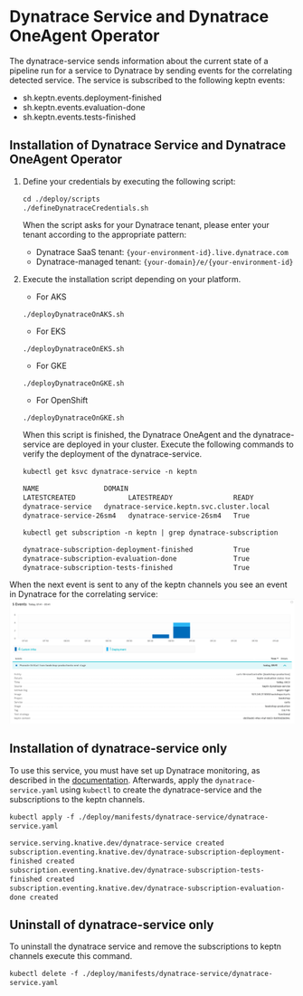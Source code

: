 # Dynatrace Service and Dynatrace OneAgent Operator

The dynatrace-service sends information about the current state of a pipeline run for a service to Dynatrace by sending events for the correlating detected service.
The service is subscribed to the following keptn events:

- sh.keptn.events.deployment-finished
- sh.keptn.events.evaluation-done
- sh.keptn.events.tests-finished

## Installation of Dynatrace Service and Dynatrace OneAgent Operator

1. Define your credentials by executing the following script:
    ```console
    cd ./deploy/scripts
    ./defineDynatraceCredentials.sh
    ```
    When the  script asks for your Dynatrace tenant, please enter your tenant according to the appropriate pattern:
    - Dynatrace SaaS tenant: `{your-environment-id}.live.dynatrace.com`
    - Dynatrace-managed tenant: `{your-domain}/e/{your-environment-id}`

1. Execute the installation script depending on your platform.
    - For AKS
    ```console
    ./deployDynatraceOnAKS.sh
    ```
    - For EKS
    ```console
    ./deployDynatraceOnEKS.sh
    ```    
    - For GKE
    ```console
    ./deployDynatraceOnGKE.sh
    ```    
    - For OpenShift
    ```console
    ./deployDynatraceOnGKE.sh
    ```
    When this script is finished, the Dynatrace OneAgent and the dynatrace-service are deployed in your cluster. Execute the following commands to verify the deployment of the dynatrace-service.

    ```console
    kubectl get ksvc dynatrace-service -n keptn
    ```

    ```console
    NAME                DOMAIN                                      LATESTCREATED             LATESTREADY               READY
    dynatrace-service   dynatrace-service.keptn.svc.cluster.local   dynatrace-service-26sm4   dynatrace-service-26sm4   True
    ```

    ```console
    kubectl get subscription -n keptn | grep dynatrace-subscription
    ```

    ```console
    dynatrace-subscription-deployment-finished          True
    dynatrace-subscription-evaluation-done              True
    dynatrace-subscription-tests-finished               True
    ```

  When the next event is sent to any of the keptn channels you see an event in Dynatrace for the correlating service:
![Dynatrace events](assets/events.png?raw=true "Dynatrace Events")

## Installation of dynatrace-service only

To use this service, you must have set up Dynatrace monitoring, as described in the [documentation](https://keptn.sh/docs/0.2.1/monitoring/dynatrace/).
Afterwards, apply the `dynatrace-service.yaml` using `kubectl` to create the dynatrace-service and the subscriptions to the keptn channels.

```console
kubectl apply -f ./deploy/manifests/dynatrace-service/dynatrace-service.yaml
```

```console
service.serving.knative.dev/dynatrace-service created
subscription.eventing.knative.dev/dynatrace-subscription-deployment-finished created
subscription.eventing.knative.dev/dynatrace-subscription-tests-finished created
subscription.eventing.knative.dev/dynatrace-subscription-evaluation-done created
```

## Uninstall of dynatrace-service only

To uninstall the dynatrace service and remove the subscriptions to keptn channels execute this command.

```console
kubectl delete -f ./deploy/manifests/dynatrace-service/dynatrace-service.yaml
```
